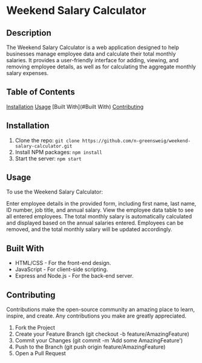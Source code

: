 # Weekend Salary Calculator

## Description
The Weekend Salary Calculator is a web application designed to help businesses manage employee data and calculate their total monthly salaries. It provides a user-friendly interface for adding, viewing, and removing employee details, as well as for calculating the aggregate monthly salary expenses.

## Table of Contents
[Installation](#Installation)
[Usage](#Usage)
[Built With](#Built With)
[Contributing](#Contributing)

## Installation
1. Clone the repo:
```git clone https://github.com/n-greensweig/weekend-salary-calculator.git```
2. Install NPM packages:
```npm install```
3. Start the server:
```npm start```

## Usage
To use the Weekend Salary Calculator:

Enter employee details in the provided form, including first name, last name, ID number, job title, and annual salary.
View the employee data table to see all entered employees.
The total monthly salary is automatically calculated and displayed based on the annual salaries entered.
Employees can be removed, and the total monthly salary will be updated accordingly.

## Built With
* HTML/CSS - For the front-end design.
* JavaScript - For client-side scripting.
* Express and Node.js - For the back-end server.

## Contributing
Contributions make the open-source community an amazing place to learn, inspire, and create. Any contributions you make are greatly appreciated.

1. Fork the Project
2. Create your Feature Branch (git checkout -b feature/AmazingFeature)
3. Commit your Changes (git commit -m 'Add some AmazingFeature')
4. Push to the Branch (git push origin feature/AmazingFeature)
5. Open a Pull Request
